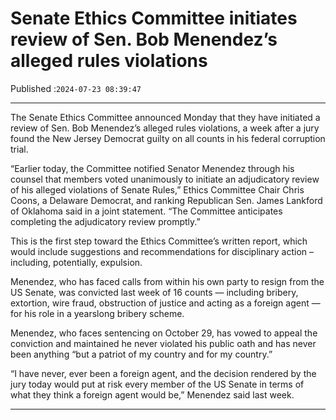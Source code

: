 # Senate Ethics Committee initiates review of Sen. Bob Menendez’s alleged rules violations

Published :`2024-07-23 08:39:47`

---

The Senate Ethics Committee announced Monday that they have initiated a review of Sen. Bob Menendez’s alleged rules violations, a week after a jury found the New Jersey Democrat guilty on all counts in his federal corruption trial.

“Earlier today, the Committee notified Senator Menendez through his counsel that members voted unanimously to initiate an adjudicatory review of his alleged violations of Senate Rules,” Ethics Committee Chair Chris Coons, a Delaware Democrat, and ranking Republican Sen. James Lankford of Oklahoma said in a joint statement. “The Committee anticipates completing the adjudicatory review promptly.”

This is the first step toward the Ethics Committee’s written report, which would include suggestions and recommendations for disciplinary action – including, potentially, expulsion.

Menendez, who has faced calls from within his own party to resign from the US Senate, was convicted last week of 16 counts — including bribery, extortion, wire fraud, obstruction of justice and acting as a foreign agent — for his role in a yearslong bribery scheme.

Menendez, who faces sentencing on October 29, has vowed to appeal the conviction and maintained he never violated his public oath and has never been anything “but a patriot of my country and for my country.”

“I have never, ever been a foreign agent, and the decision rendered by the jury today would put at risk every member of the US Senate in terms of what they think a foreign agent would be,” Menendez said last week.

---

